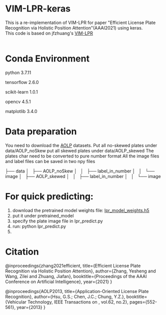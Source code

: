 # VIM-LPR-keras
This is a re-implementation of VIM-LPR for paper "Efficient License Plate Recognition via Holistic Position Attention"(AAAI2021) using keras.
<br>
This code is based on jfzhuang's [VIM-LPR](https://github.com/jfzhuang/VIM-LPR)
<br><br>

# Conda Environment
python                  3.7.11

tensorflow              2.6.0

scikit-learn             1.0.1

opencv                    4.5.1

matplotlib               3.4.0


# Data preparation
You need to download the [AOLP](http://aolpr.ntust.edu.tw/lab/) datasets.
Put all no-skewed plates under  data/AOLP_noSkew
put all skewed plates under  data/AOLP_skewed
The plates char need to be converted to pure number format
All the image files and label files can be saved in two npy files

├── data
│       ├── AOLP_noSkew
│       │   ├── label_in_number
│       │   └── image
│       ├── AOLP_skewed
│       │   ├── label_in_number
│       │   └── image


# For quick predicting:
1. download the pretrained model weights file: [lpr_model_weights.h5](https://drive.google.com/file/d/1tGOftwEzOXETH8k4qvEGdRA0Tuir2KdP/view?usp=sharing)
2. put it under pretrained_model
3. specify the plate image file in lpr_predict.py
4.  run: python lpr_predict.py
5.  

# Citation

@inproceedings{zhang2021efficient,
  title={Efficient License Plate Recognition via Holistic Position Attention},
  author={Zhang, Yesheng and Wang, Zilei and Zhuang, Jiafan},
  booktitle={Proceedings of the AAAI Conference on Artificial Intelligence},
  year={2021}
}

@inproceedings{AOLP2013,
  title={Application-Oriented License Plate Recognition},
  author={Hsu, G.S.; Chen, J.C.; Chung, Y.Z.},
  booktitle={Vehicular Technology, IEEE Transactions on , vol.62, no.2},
  pages={552-561},
  year={2013}
}


